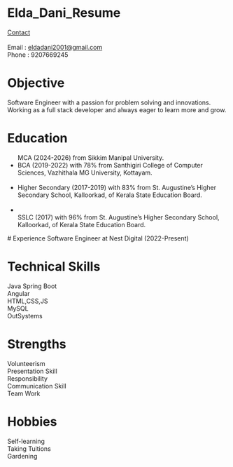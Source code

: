 # Elda_Dani_Resume

<u>Contact</u><br><br>
Email : eldadani2001@gmail.com <br>
Phone : 9207669245
# Objective
Software Engineer with a passion for problem solving and innovations. Working as a full stack developer and always eager to learn more and grow.

# Education
<ul>
MCA (2024-2026) from Sikkim Manipal University.<br>
<li>BCA (2019-2022) with 78% from Santhigiri College of Computer Sciences, Vazhithala 
MG University, Kottayam.</li><br>
<li>Higher Secondary (2017-2019) with 83% from St. Augustine’s Higher Secondary School, 
Kalloorkad, of Kerala State Education Board.</li><br>
<li></li>SSLC (2017) with 96% from St. Augustine’s Higher Secondary School, Kalloorkad, of Kerala 
State Education Board.</li><br>
</ul>
# Experience
Software Engineer at Nest Digital (2022-Present)

 # Technical Skills
 Java Spring Boot<br>
 Angular<br>
 HTML,CSS,JS<br>
 MySQL<br>
 OutSystems<br>

# Strengths
 Volunteerism<br>
 Presentation Skill<br>
 Responsibility <br>
 Communication Skill <br>
 Team Work<br>
 
 # Hobbies
  Self-learning<br>
  Taking Tuitions<br>
  Gardening<br>

